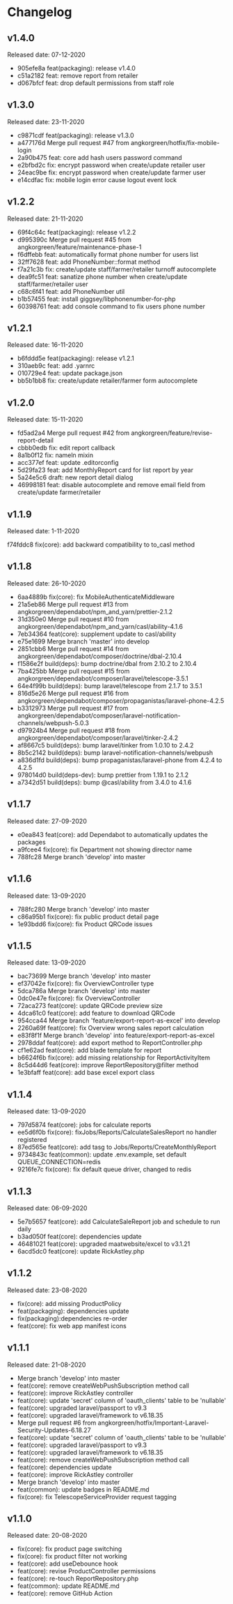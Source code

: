 # Changelog

## v1.4.0

Released date: 07-12-2020

- 905efe8a feat(packaging): release v1.4.0
- c51a2182 feat: remove report from retailer
- d067bfcf feat: drop default permissions from staff role


## v1.3.0

Released date: 23-11-2020

- c9871cdf feat(packaging): release v1.3.0
- a477176d Merge pull request #47 from angkorgreen/hotfix/fix-mobile-login
- 2a90b475 feat: core add hash users password command
- e2bfbd2c fix: encrypt password when create/update retailer user
- 24eac9be fix: encrypt password when create/update farmer user
- e14cdfac fix: mobile login error cause logout event lock

## v1.2.2

Released date: 21-11-2020

- 69f4c64c feat(packaging): release v1.2.2
- d995390c Merge pull request #45 from angkorgreen/feature/maintenance-phase-1
- f6dffebb feat: automatically format phone number for users list
- 32ff7628 feat: add PhoneNumber::format method
- f7a21c3b fix: create/update staff/farmer/retailer turnoff autocomplete
- dea9fc51 feat: sanatize phone number when create/update staff/farmer/retailer user
- c68c6f41 feat: add PhoneNumber util
- b1b57455 feat: install giggsey/libphonenumber-for-php
- 60398761 feat: add console command to fix users phone number


## v1.2.1

Released date: 16-11-2020

- b6fddd5e feat(packaging): release v1.2.1
- 310aeb9c feat: add .yarnrc
- 010729e4 feat: update package.json
- bb5b1bb8 fix: create/update retailer/farmer form autocomplete

## v1.2.0

Released date: 15-11-2020

- fd5ad2a4 Merge pull request #42 from angkorgreen/feature/revise-report-detail
- cbbb0edb fix: edit report callback
- 8a1b0f12 fix: nameln mixin
- acc377ef feat: update .editorconfig
- 5d29fa23 feat: add MonthlyReport card for list report by year
- 5a24e5c6 draft: new report detail dialog
- 46998181 feat: disable autocomplete and remove email field from create/update farmer/retailer


## v1.1.9

Released date: 1-11-2020

f74fddc8 fix(core): add backward compatibility to to_casl method

## v1.1.8

Released date: 26-10-2020

- 6aa4889b fix(core): fix MobileAuthenticateMiddleware
- 21a5eb86 Merge pull request #13 from angkorgreen/dependabot/npm_and_yarn/prettier-2.1.2
- 31d350e0 Merge pull request #10 from angkorgreen/dependabot/npm_and_yarn/casl/ability-4.1.6
- 7eb34364 feat(core): supplement update to casl/ability
- e75e1699 Merge branch 'master' into develop
- 2851cbb6 Merge pull request #14 from angkorgreen/dependabot/composer/doctrine/dbal-2.10.4
- f1586e2f build(deps): bump doctrine/dbal from 2.10.2 to 2.10.4
- 7ba425bb Merge pull request #15 from angkorgreen/dependabot/composer/laravel/telescope-3.5.1
- 64e4f99b build(deps): bump laravel/telescope from 2.1.7 to 3.5.1
- 816d5e26 Merge pull request #16 from angkorgreen/dependabot/composer/propaganistas/laravel-phone-4.2.5
- b3312973 Merge pull request #17 from angkorgreen/dependabot/composer/laravel-notification-channels/webpush-5.0.3
- d97924b4 Merge pull request #18 from angkorgreen/dependabot/composer/laravel/tinker-2.4.2
- af8667c5 build(deps): bump laravel/tinker from 1.0.10 to 2.4.2
- 8b5c2142 build(deps): bump laravel-notification-channels/webpush
- a836d1fd build(deps): bump propaganistas/laravel-phone from 4.2.4 to 4.2.5
- 978014d0 build(deps-dev): bump prettier from 1.19.1 to 2.1.2
- a7342d51 build(deps): bump @casl/ability from 3.4.0 to 4.1.6

## v1.1.7

Released date: 27-09-2020

- e0ea843 feat(core): add Dependabot to automatically updates the packages
- a9fcee4 fix(core): fix Department not showing director name
- 788fc28 Merge branch 'develop' into master

## v1.1.6

Released date: 13-09-2020

- 788fc280 Merge branch 'develop' into master
- c86a95b1 fix(core): fix public product detail page
- 1e93bdd6 fix(core): fix Product QRCode issues

## v1.1.5

Released date: 13-09-2020

- bac73699 Merge branch 'develop' into master
- ef37042e fix(core): fix OverviewController type
- 5dca786a Merge branch 'develop' into master
- 0dc0e47e fix(core): fix OverviewController
- 72aca273 feat(core): update QRCode preview size
- 4dca61c0 feat(core): add feature to download QRCode
- 954cca44 Merge branch 'feature/export-report-as-excel' into develop
- 2260a69f feat(core): fix Overview wrong sales report calculation
- e83f8f1f Merge branch 'develop' into feature/export-report-as-excel
- 2978ddaf feat(core): add export method to ReportController.php
- cf1e62ad feat(core): add blade template for report
- b6624f6b fix(core): add missing relationship for ReportActivityItem
- 8c5d44d6 feat(core): improve ReportRepository@filter method
- 1e3bfaff feat(core): add base excel export class

## v1.1.4

Released date: 13-09-2020

- 797d5874 feat(core): jobs for calculate reports
- ee5d6f0b fix(core): fixJobs/Reports/CalculateSalesReport no handler registered
- 87ed565e feat(core): add tasg to Jobs/Reports/CreateMonthlyReport
- 9734843c feat(common): update .env.example, set default QUEUE_CONNECTION=redis
- 9216fe7c fix(core): fix default queue driver, changed to redis


## v1.1.3

Released date: 06-09-2020

- 5e7b5657 feat(core): add CalculateSaleReport job and schedule to run daily
- b3ad050f feat(core): dependencies update
- 46481021 feat(core): upgraded maatwebsite/excel to v3.1.21
- 6acd5dc0 feat(core): update RickAstley.php

## v1.1.2

Released date: 23-08-2020

- fix(core): add missing ProductPolicy
- feat(packaging): dependencies update
- fix(packaging):dependencies re-order
- feat(core): fix web app manifest icons

## v1.1.1

Released date: 21-08-2020

- Merge branch 'develop' into master
- feat(core): remove createWebPushSubscription method call
- feat(core): improve RickAstley controller
- feat(core): update 'secret' column of 'oauth_clients' table to be 'nullable'
- feat(core): upgraded laravel/passport to v9.3
- feat(core): upgraded laravel/framework to v6.18.35
- Merge pull request #6 from angkorgreen/hotfix/Important-Laravel-Security-Updates-6.18.27
- feat(core): update 'secret' column of 'oauth_clients' table to be 'nullable'
- feat(core): upgraded laravel/passport to v9.3
- feat(core): upgraded laravel/framework to v6.18.35
- feat(core): remove createWebPushSubscription method call
- feat(core): dependencies update
- feat(core): improve RickAstley controller
- Merge branch 'develop' into master
- feat(common): update badges in README.md
- fix(core): fix TelescopeServiceProvider request tagging

## v1.1.0

Released date: 20-08-2020

- fix(core): fix product page switching
- fix(core): fix product filter not working
- feat(core): add useDebounce hook
- feat(core): revise ProductController permissions
- feat(core): re-touch ReportRepository.php
- feat(common): update README.md
- feat(core): remove GitHub Action
